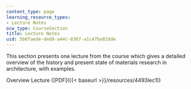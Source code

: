 ```yaml
---
content_type: page
learning_resource_types:
- Lecture Notes
ocw_type: CourseSection
title: Lecture Notes
uid: 5b6faede-ded8-a44c-8367-a1c47ba82dde
---
```


This section presents one lecture from the course which gives a detailed overview of the history and present state of materials research in architecture, with examples.

Overview Lecture ([PDF]({{< baseurl >}}/resources/4493lec1))